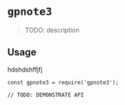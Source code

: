 # `gpnote3`

> TODO: description

## Usage
hdshdshffjfj
```
const gpnote3 = require('gpnote3');

// TODO: DEMONSTRATE API
```
